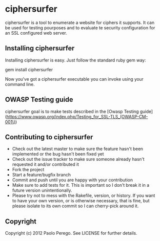 # ciphersurfer

ciphersurfer is a tool to enumerate a website for ciphers it supports. It can
be used for testing pourposes and to evaluate te security configuration for an
SSL configured web server.

## Installing ciphersurfer

Installing ciphersurfer is easy. Just follow the standard ruby gem way:

  gem install ciphersurfer

Now you've got a ciphersurfer executable you can invoke using your command line.


## OWASP Testing guide 

ciphersurfer goal is to make tests described in the [Owasp Testing
guide](https://www.owasp.org/index.php/Testing_for_SSL-TLS_(OWASP-CM-001\))


## Contributing to ciphersurfer
 
* Check out the latest master to make sure the feature hasn't been implemented
  or the bug hasn't been fixed yet
* Check out the issue tracker to make sure someone already hasn't requested it
  and/or contributed it
* Fork the project
* Start a feature/bugfix branch
* Commit and push until you are happy with your contribution
* Make sure to add tests for it. This is important so I don't break it in a
  future version unintentionally.
* Please try not to mess with the Rakefile, version, or history. If you want to
  have your own version, or is otherwise necessary, that is fine, but please
  isolate to its own commit so I can cherry-pick around it.

## Copyright

Copyright (c) 2012 Paolo Perego. See LICENSE for
further details.

